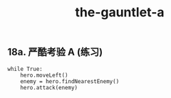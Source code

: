﻿---
layout: default
title: the-gauntlet-a
---
## 18a. 严酷考验 A (练习)
```
while True:
    hero.moveLeft()
    enemy = hero.findNearestEnemy()
    hero.attack(enemy)

```
